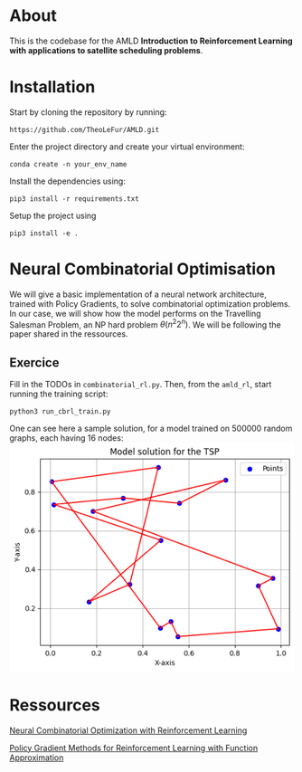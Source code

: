 # About

This is the codebase for the AMLD **Introduction to Reinforcement Learning with applications to
satellite scheduling problems**.

# Installation

Start by cloning the repository by running:

```
https://github.com/TheoLeFur/AMLD.git
```

Enter the project directory and create your virtual environment:

```
conda create -n your_env_name
```

Install the dependencies using:

```
pip3 install -r requirements.txt
```

Setup the project using

```
pip3 install -e .
```

# Neural Combinatorial Optimisation

We will give a basic implementation of a neural network architecture, trained with Policy Gradients, to solve combinatorial optimization problems. In our case, we will show how the model performs on the Travelling Salesman Problem, an NP hard problem $\theta(n^2 2^n)$. We will be following the paper shared in the ressources.

## Exercice

Fill in the TODOs in <code>combinatorial_rl.py</code>. Then, from the <code>amld_rl</code>, start running
the training script:

```
python3 run_cbrl_train.py
```

One can see here a sample solution, for a model trained on 500000 random graphs, each having 16 nodes:
![Sample solution](png/sample_sol.png)

# Ressources

[Neural Combinatorial Optimization with Reinforcement Learning](https://arxiv.org/pdf/1611.09940.pdf)

[Policy Gradient Methods for Reinforcement Learning with Function Approximation](https://proceedings.neurips.cc/paper/1999/file/464d828b85b0bed98e80ade0a5c43b0f-Paper.pdf)

